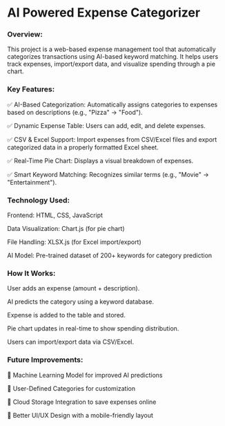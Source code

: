 # AI Powered Expense Categorizer

### Overview:

This project is a web-based expense management tool that automatically categorizes transactions using AI-based keyword matching. It helps users track expenses, import/export data, and visualize spending through a pie chart.

### Key Features:

✅ AI-Based Categorization: Automatically assigns categories to expenses based on descriptions (e.g., "Pizza" → "Food").

✅ Dynamic Expense Table: Users can add, edit, and delete expenses.

✅ CSV & Excel Support: Import expenses from CSV/Excel files and export categorized data in a properly formatted Excel sheet.

✅ Real-Time Pie Chart: Displays a visual breakdown of expenses.

✅ Smart Keyword Matching: Recognizes similar terms (e.g., "Movie" → "Entertainment").

### Technology Used:

Frontend: HTML, CSS, JavaScript

Data Visualization: Chart.js (for pie chart)

File Handling: XLSX.js (for Excel import/export)

AI Model: Pre-trained dataset of 200+ keywords for category prediction

### How It Works:

User adds an expense (amount + description).

AI predicts the category using a keyword database.

Expense is added to the table and stored.

Pie chart updates in real-time to show spending distribution.

Users can import/export data via CSV/Excel.

### Future Improvements:

🚀 Machine Learning Model for improved AI predictions

🚀 User-Defined Categories for customization

🚀 Cloud Storage Integration to save expenses online

🚀 Better UI/UX Design with a mobile-friendly layout
